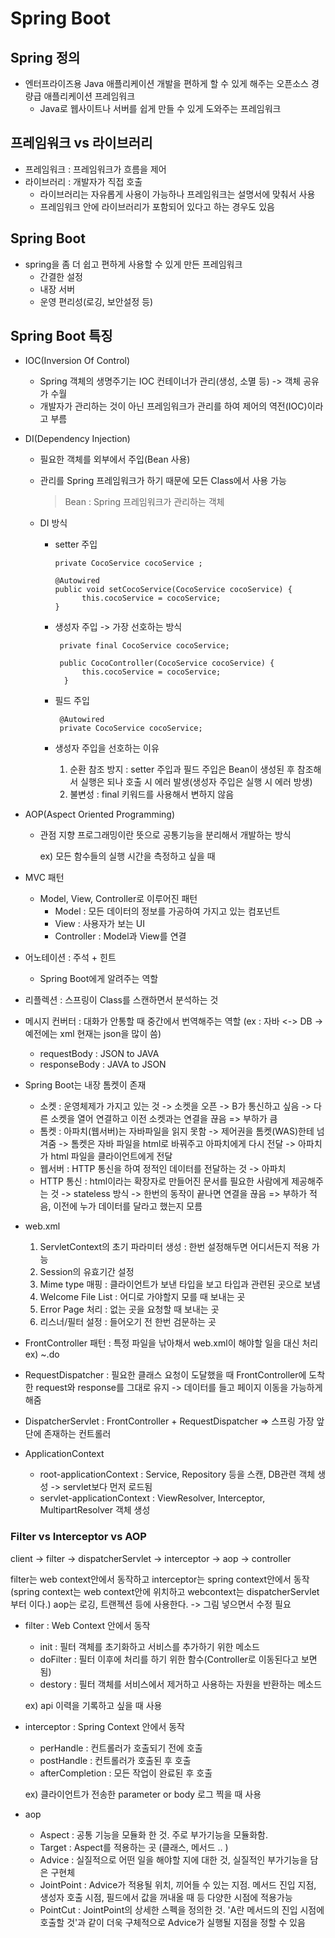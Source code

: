 # Spring Boot

## Spring 정의

- 엔터프라이즈용 Java 애플리케이션 개발을 편하게 할 수 있게 해주는 오픈소스 경량급 애플리케이션 프레임워크
  - Java로 웹사이트나 서버를 쉽게 만들 수 있게 도와주는 프레임워크


## 프레임워크 vs 라이브러리

- 프레임워크 : 프레임워크가 흐름을 제어
- 라이브러리 : 개발자가 직접 호출
  - 라이브러리는 자유롭게 사용이 가능하나 프레임워크는 설명서에 맞춰서 사용
  - 프레임워크 안에 라이브러리가 포함되어 있다고 하는 경우도 있음

## Spring Boot

- spring을 좀 더 쉽고 편하게 사용할 수 있게 만든 프레임워크
  - 간결한 설정
  - 내장 서버
  - 운영 편리성(로깅, 보안설정 등)

## Spring Boot 특징

- IOC(Inversion Of Control)
  - Spring 객체의 생명주기는 IOC 컨테이너가 관리(생성, 소멸 등) -> 객체 공유가 수월
  - 개발자가 관리하는 것이 아닌 프레임워크가 관리를 하여 제어의 역전(IOC)이라고 부름
   
- DI(Dependency Injection)
  - 필요한 객체를 외부에서 주입(Bean 사용)
  - 관리를 Spring 프레임워크가 하기 때문에 모든 Class에서 사용 가능
    

    > Bean : Spring 프레임워크가 관리하는 객체
  
  - DI 방식

    - setter 주입

          private CocoService cocoService ;
  
          @Autowired
          public void setCocoService(CocoService cocoService) {
              	this.cocoService = cocoService;
          }

    -  생성자 주입 -> 가장 선호하는 방식

            private final CocoService cocoService;

            public CocoController(CocoService cocoService) {
                 this.cocoService = cocoService;
             }

    -  필드 주입

            @Autowired
            private CocoService cocoService;

    - 생성자 주입을 선호하는 이유
      1. 순환 참조 방지 : setter 주입과 필드 주입은 Bean이 생성된 후 참조해서 실행은 되나 호출 시 에러 발생(생성자 주입은 실행 시 에러 방생)
      2. 불변성 : final 키워드를 사용해서 변하지 않음

- AOP(Aspect Oriented Programming)
  - 관점 지향 프로그래밍이란 뜻으로 공통기능을 분리해서 개발하는 방식

    ex) 모든 함수들의 실행 시간을 측정하고 싶을 때

- MVC 패턴
  - Model, View, Controller로 이루어진 패턴
      - Model : 모든 데이터의 정보를 가공하여 가지고 있는 컴포넌트
      - View : 사용자가 보는 UI
      - Controller : Model과 View를 연결
        

- 어노테이션 : 주석 + 힌트
  - Spring Boot에게 알려주는 역할
- 리플렉션 : 스프링이 Class를 스캔하면서 분석하는 것

- 메시지 컨버터 : 대화가 안통할 때 중간에서 번역해주는 역할 (ex : 자바 <-> DB -> 예전에는 xml 현재는 json을 많이 씀)
  - requestBody : JSON to JAVA
  - responseBody : JAVA to JSON

- Spring Boot는 내장 톰켓이 존재
  - 소켓 : 운영체제가 가지고 있는 것 -> 소켓을 오픈 -> B가 통신하고 싶음 -> 다른 소켓을 열어 연결하고 이전 소켓과는 연결을 끊음 => 부하가 큼
  - 톰켓 : 아파치(웹서버)는 자바파일을 읽지 못함 -> 제어권을 톰켓(WAS)한테 넘겨줌 -> 톰켓은 자바 파일을 html로 바꿔주고 아파치에게 다시 전달 -> 아파치가 html 파일을 클라이언트에게 전달
  - 웹서버 : HTTP 통신을 하여 정적인 데이터를 전달하는 것 -> 아파치
  - HTTP 통신 : html이라는 확장자로 만들어진 문서를 필요한 사람에게 제공해주는 것 -> stateless 방식 -> 한번의 동작이 끝나면 연결을 끊음 => 부하가 적음, 이전에 누가 데이터를 달라고 했는지 모름

- web.xml
  1. ServletContext의 초기 파라미터 생성 : 한번 설정해두면 어디서든지 적용 가능
  2. Session의 유효기간 설정
  3. Mime type 매핑 : 클라이언트가 보낸 타입을 보고 타입과 관련된 곳으로 보냄
  4. Welcome File List : 어디로 가야할지 모를 때 보내는 곳
  5. Error Page 처리 : 없는 곳을 요청할 때 보내는 곳
  6. 리스너/필터 설정 : 들어오기 전 한번 검문하는 곳

- FrontController 패턴 : 특정 파일을 낚아채서 web.xml이 해야할 일을 대신 처리 ex) ~.do
- RequestDispatcher : 필요한 클래스 요청이 도달했을 때 FrontController에 도착한 request와 response를 그대로 유지 -> 데이터를 들고 페이지 이동을 가능하게 해줌
- DispatcherServlet : FrontController + RequestDispatcher => 스프링 가장 앞단에 존재하는 컨트롤러

- ApplicationContext
  - root-applicationContext : Service, Repository 등을 스캔, DB관련 객체 생성 -> servlet보다 먼저 로드됨
  - servlet-applicationContext : ViewResolver, Interceptor, MultipartResolver 객체 생성

### Filter vs Interceptor vs AOP

client -> filter -> dispatcherServlet -> interceptor -> aop -> controller

filter는 web context안에서 동작하고 interceptor는 spring context안에서 동작(spring context는 web context안에 위치하고 webcontext는 dispatcherServlet부터 이다.) aop는 로깅, 트랜젝션 등에 사용한다.
-> 그림 넣으면서 수정 필요

- filter : Web Context 안에서 동작
  - init : 필터 객체를 초기화하고 서비스를 추가하기 위한 메소드
  - doFilter : 필터 이후에 처리를 하기 위한 함수(Controller로 이동된다고 보면 됨)
  - destory : 필터 객체를 서비스에서 제거하고 사용하는 자원을 반환하는 메소드
 
  ex) api 이력을 기록하고 싶을 때 사용

- interceptor : Spring Context 안에서 동작
  - perHandle : 컨트롤러가 호출되기 전에 호출
  - postHandle : 컨트롤러가 호출된 후 호출
  - afterCompletion : 모든 작업이 완료된 후 호출

  ex) 클라이언트가 전송한 parameter or body 로그 찍을 때 사용

- aop
  - Aspect : 공통 기능을 모듈화 한 것. 주로 부가기능을 모듈화함.
  - Target : Aspect를 적용하는 곳 (클래스, 메서드 .. )
  - Advice : 실질적으로 어떤 일을 해야할 지에 대한 것, 실질적인 부가기능을 담은 구현체
  - JointPoint : Advice가 적용될 위치, 끼어들 수 있는 지점. 메서드 진입 지점, 생성자 호출 시점, 필드에서 값을 꺼내올 때 등 다양한 시점에 적용가능
  - PointCut : JointPoint의 상세한 스펙을 정의한 것. 'A란 메서드의 진입 시점에 호출할 것'과 같이 더욱 구체적으로 Advice가 실행될 지점을 정할 수 있음
